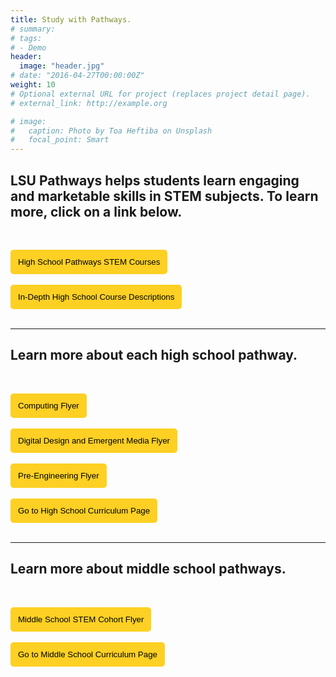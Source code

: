 ```yaml
---
title: Study with Pathways.
# summary: 
# tags:
# - Demo
header:
  image: "header.jpg"
# date: "2016-04-27T00:00:00Z"
weight: 10
# Optional external URL for project (replaces project detail page).
# external_link: http://example.org

# image:
#   caption: Photo by Toa Heftiba on Unsplash
#   focal_point: Smart
---
```


<!-- ![](../../../curriculum/placeholder%20hs.jpg) -->

## LSU Pathways helps students learn engaging and marketable skills in STEM subjects. To learn more, click on a link below. 
<br>

<a href="../../brochures/PathwaysChart.pdf" target="_blank"><button style= "background-color:#fdd023; border: none ; border-radius: 5px; padding: 12px"> High School Pathways STEM Courses </button></a> 
<br></br>
<a href="../../brochures/HSCourseDescriptions.pdf" target="_blank"><button style= "background-color:#fdd023; border: none ; border-radius: 5px; padding: 12px"> In-Depth High School Course Descriptions </button></a> 
<br></br>

----

## Learn more about each high school pathway.
<br>

<a href="../../brochures/ComputingStudent.pdf" target="_blank"><button style= "background-color:#fdd023; border: none ; border-radius: 5px; padding: 12px"> Computing Flyer </button></a> 
<br></br>
<a href="../../brochures/DDEMStudent.pdf" target="_blank"><button style= "background-color:#fdd023; border: none ; border-radius: 5px; padding: 12px"> Digital Design and Emergent Media Flyer </button></a> 
<br></br>
<a href="../../brochures/PreEngineeringStudent.pdf" target="_blank"><button style= "background-color:#fdd023; border: none ; border-radius: 5px; padding: 12px"> Pre-Engineering Flyer </button></a> 
<br></br>
<a href="/project/high-school/" target="_blank"><button style= "background-color:#fdd023; border: none ; border-radius: 5px; padding: 12px"> Go to High School Curriculum Page </button></a> 
<br></br>

----

## Learn more about middle school pathways.
<br>

<a href="../../brochures/MiddleSchoolFlyer.pdf" target="_blank"><button style= "background-color:#fdd023; border: none ; border-radius: 5px; padding: 12px"> Middle School STEM Cohort Flyer </button></a> 
<br><br>
<a href="/project/middle-school/" target="_blank"><button style= "background-color:#fdd023; border: none ; border-radius: 5px; padding: 12px"> Go to Middle School Curriculum Page </button></a> <br></br>





